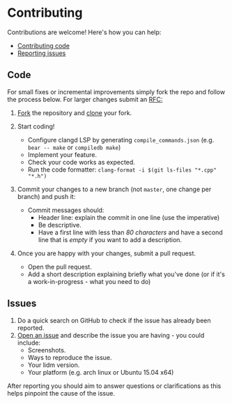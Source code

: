 # Contributing

Contributions are welcome! Here's how you can help:

- [Contributing code](#code)
- [Reporting issues](#issues)

## Code

For small fixes or incremental improvements simply fork the repo and follow the process below. For larger changes submit an [RFC:](RFC.md)
1. [Fork](https://help.github.com/articles/fork-a-repo/) the repository and [clone](https://help.github.com/articles/cloning-a-repository/) your fork.

2. Start coding!
    - Configure clangd LSP by generating `compile_commands.json` (e.g. `bear -- make` or `compiledb make`)
    - Implement your feature.
    - Check your code works as expected.
    - Run the code formatter: `clang-format -i $(git ls-files "*.cpp" "*.h")`

3. Commit your changes to a new branch (not `master`, one change per branch) and push it:
    - Commit messages should:
        - Header line: explain the commit in one line (use the imperative)
        - Be descriptive.
        - Have a first line with less than *80 characters* and have a second line that is *empty* if you want to add a description.

4. Once you are happy with your changes, submit a pull request.
     - Open the pull request.
     - Add a short description explaining briefly what you've done (or if it's a work-in-progress - what you need to do)

## Issues

1. Do a quick search on GitHub to check if the issue has already been reported.
2. [Open an issue](https://github.com//javalsai/lidm/issues/new) and describe the issue you are having - you could include:
     - Screenshots.
     - Ways to reproduce the issue.
     - Your lidm version.
     - Your platform (e.g. arch linux or Ubuntu 15.04 x64)

After reporting you should aim to answer questions or clarifications as this helps pinpoint the cause of the issue.

